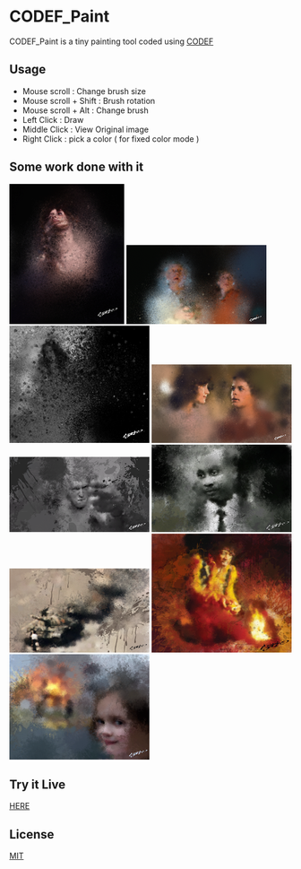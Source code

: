 # CODEF_Paint

CODEF_Paint is a tiny painting tool coded using [CODEF](https://codef.santo.fr)

## Usage
- Mouse scroll : Change brush size
- Mouse scroll + Shift :  Brush rotation
- Mouse scroll + Alt : Change brush
- Left Click : Draw
- Middle Click : View Original image
- Right Click : pick a color ( for fixed color mode )

## Some work done with it

[![](README_Medias/1.png)](README_Medias/1-800.png)
[![](README_Medias/2.png)](README_Medias/2-800.png)
[![](README_Medias/3.png)](README_Medias/3-800.png)
[![](README_Medias/4.png)](README_Medias/4-800.png)
[![](README_Medias/5.png)](README_Medias/5-800.png)
[![](README_Medias/6.png)](README_Medias/6-800.png)
[![](README_Medias/7.png)](README_Medias/7-800.png)
[![](README_Medias/8.png)](README_Medias/8-800.png)
[![](README_Medias/9.png)](README_Medias/9-800.png)

## Try it Live
[HERE](https://n0namen0.github.io/CODEF_Paint/)

## License
[MIT](https://choosealicense.com/licenses/mit/)
